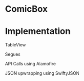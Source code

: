 # ComicBox

# Implementation

TableView

Segues

API Calls using Alamofire

JSON upwrapping using SwiftyJSON
